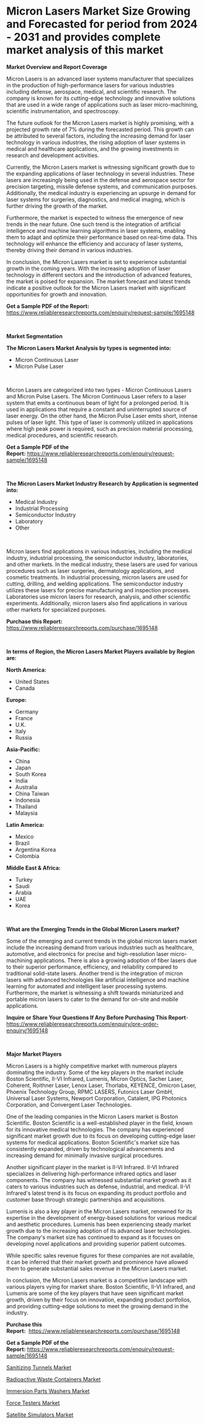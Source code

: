 <p><h1>Micron Lasers Market Size Growing and Forecasted for period from 2024 - 2031 and provides complete market analysis of this market</h1></p><p><strong>Market Overview and Report Coverage</strong></p>
<p><p>Micron Lasers is an advanced laser systems manufacturer that specializes in the production of high-performance lasers for various industries including defense, aerospace, medical, and scientific research. The company is known for its cutting-edge technology and innovative solutions that are used in a wide range of applications such as laser micro-machining, scientific instrumentation, and spectroscopy.</p><p>The future outlook for the Micron Lasers market is highly promising, with a projected growth rate of 7% during the forecasted period. This growth can be attributed to several factors, including the increasing demand for laser technology in various industries, the rising adoption of laser systems in medical and healthcare applications, and the growing investments in research and development activities.</p><p>Currently, the Micron Lasers market is witnessing significant growth due to the expanding applications of laser technology in several industries. These lasers are increasingly being used in the defense and aerospace sector for precision targeting, missile defense systems, and communication purposes. Additionally, the medical industry is experiencing an upsurge in demand for laser systems for surgeries, diagnostics, and medical imaging, which is further driving the growth of the market.</p><p>Furthermore, the market is expected to witness the emergence of new trends in the near future. One such trend is the integration of artificial intelligence and machine learning algorithms in laser systems, enabling them to adapt and optimize their performance based on real-time data. This technology will enhance the efficiency and accuracy of laser systems, thereby driving their demand in various industries.</p><p>In conclusion, the Micron Lasers market is set to experience substantial growth in the coming years. With the increasing adoption of laser technology in different sectors and the introduction of advanced features, the market is poised for expansion. The market forecast and latest trends indicate a positive outlook for the Micron Lasers market with significant opportunities for growth and innovation.</p></p>
<p><strong>Get a Sample PDF of the Report:</strong> <a href="https://www.reliableresearchreports.com/enquiry/request-sample/1695148">https://www.reliableresearchreports.com/enquiry/request-sample/1695148</a></p>
<p>&nbsp;</p>
<p><strong>Market Segmentation</strong></p>
<p><strong>The Micron Lasers Market Analysis by types is segmented into:</strong></p>
<p><ul><li>Micron Continuous Laser</li><li>Micron Pulse Laser</li></ul></p>
<p>&nbsp;</p>
<p><p>Micron Lasers are categorized into two types - Micron Continuous Lasers and Micron Pulse Lasers. The Micron Continuous Laser refers to a laser system that emits a continuous beam of light for a prolonged period. It is used in applications that require a constant and uninterrupted source of laser energy. On the other hand, the Micron Pulse Laser emits short, intense pulses of laser light. This type of laser is commonly utilized in applications where high peak power is required, such as precision material processing, medical procedures, and scientific research.</p></p>
<p><strong>Get a Sample PDF of the Report:</strong>&nbsp;<a href="https://www.reliableresearchreports.com/enquiry/request-sample/1695148">https://www.reliableresearchreports.com/enquiry/request-sample/1695148</a></p>
<p>&nbsp;</p>
<p><strong>The Micron Lasers Market Industry Research by Application is segmented into:</strong></p>
<p><ul><li>Medical Industry</li><li>Industrial Processing</li><li>Semiconductor Industry</li><li>Laboratory</li><li>Other</li></ul></p>
<p>&nbsp;</p>
<p><p>Micron lasers find applications in various industries, including the medical industry, industrial processing, the semiconductor industry, laboratories, and other markets. In the medical industry, these lasers are used for various procedures such as laser surgeries, dermatology applications, and cosmetic treatments. In industrial processing, micron lasers are used for cutting, drilling, and welding applications. The semiconductor industry utilizes these lasers for precise manufacturing and inspection processes. Laboratories use micron lasers for research, analysis, and other scientific experiments. Additionally, micron lasers also find applications in various other markets for specialized purposes.</p></p>
<p><strong>Purchase this Report:</strong>&nbsp; <a href="https://www.reliableresearchreports.com/purchase/1695148">https://www.reliableresearchreports.com/purchase/1695148</a></p>
<p>&nbsp;</p>
<p><strong>In terms of Region, the Micron Lasers Market Players available by Region are:</strong></p>
<p>
    <p> <strong> North America: </strong>
        <ul>
            <li>United States</li>
            <li>Canada</li>
        </ul>
        </p> 
    <p> <strong> Europe: </strong>
        <ul>
            <li>Germany</li>
            <li>France</li>
            <li>U.K.</li>
            <li>Italy</li>
            <li>Russia</li>
        </ul>
        </p> 
    <p> <strong> Asia-Pacific: </strong>
        <ul>
            <li>China</li>
            <li>Japan</li>
            <li>South Korea</li>
            <li>India</li>
            <li>Australia</li>
            <li>China Taiwan</li>
            <li>Indonesia</li>
            <li>Thailand</li>
            <li>Malaysia</li>
        </ul>
        </p> 
    <p> <strong> Latin America: </strong>
        <ul>
            <li>Mexico</li>
            <li>Brazil</li>
            <li>Argentina Korea</li>
            <li>Colombia</li>
        </ul>
        </p> 
    <p> <strong> Middle East & Africa: </strong>
        <ul>
            <li>Turkey</li>
            <li>Saudi</li>
            <li>Arabia</li>
            <li>UAE</li>
            <li>Korea</li>
        </ul>
    </p>
    </p>
<p>&nbsp;</p>
<p><strong>What are the Emerging Trends in the Global Micron Lasers market?</strong></p>
<p><p>Some of the emerging and current trends in the global micron lasers market include the increasing demand from various industries such as healthcare, automotive, and electronics for precise and high-resolution laser micro-machining applications. There is also a growing adoption of fiber lasers due to their superior performance, efficiency, and reliability compared to traditional solid-state lasers. Another trend is the integration of micron lasers with advanced technologies like artificial intelligence and machine learning for automated and intelligent laser processing systems. Furthermore, the market is witnessing a shift towards miniaturized and portable micron lasers to cater to the demand for on-site and mobile applications.</p></p>
<p><strong>Inquire or Share Your Questions If Any Before Purchasing This Report</strong>- <a href="https://www.reliableresearchreports.com/enquiry/pre-order-enquiry/1695148">https://www.reliableresearchreports.com/enquiry/pre-order-enquiry/1695148</a></p>
<p>&nbsp;</p>
<p><strong>Major Market Players</strong></p>
<p><p>Micron Lasers is a highly competitive market with numerous players dominating the industry. Some of the key players in the market include Boston Scientific, II-VI Infrared, Lumenis, Micron Optics, Sacher Laser, Coherent, Roithner Laser, Lenox Laser, Thorlabs, KEYENCE, Omicron Laser, Phoenix Technology Group, RPMC LASERS, Futonics Laser GmbH, Universal Laser Systems, Newport Corporation, Catalent, IPG Photonics Corporation, and Convergent Laser Technologies.</p><p>One of the leading companies in the Micron Lasers market is Boston Scientific. Boston Scientific is a well-established player in the field, known for its innovative medical technologies. The company has experienced significant market growth due to its focus on developing cutting-edge laser systems for medical applications. Boston Scientific's market size has consistently expanded, driven by technological advancements and increasing demand for minimally invasive surgical procedures.</p><p>Another significant player in the market is II-VI Infrared. II-VI Infrared specializes in delivering high-performance infrared optics and laser components. The company has witnessed substantial market growth as it caters to various industries such as defense, industrial, and medical. II-VI Infrared's latest trend is its focus on expanding its product portfolio and customer base through strategic partnerships and acquisitions.</p><p>Lumenis is also a key player in the Micron Lasers market, renowned for its expertise in the development of energy-based solutions for various medical and aesthetic procedures. Lumenis has been experiencing steady market growth due to the increasing adoption of its advanced laser technologies. The company's market size has continued to expand as it focuses on developing novel applications and providing superior patient outcomes.</p><p>While specific sales revenue figures for these companies are not available, it can be inferred that their market growth and prominence have allowed them to generate substantial sales revenue in the Micron Lasers market.</p><p>In conclusion, the Micron Lasers market is a competitive landscape with various players vying for market share. Boston Scientific, II-VI Infrared, and Lumenis are some of the key players that have seen significant market growth, driven by their focus on innovation, expanding product portfolios, and providing cutting-edge solutions to meet the growing demand in the industry.</p></p>
<p><strong>Purchase this Report:</strong>&nbsp;&nbsp;<a href="https://www.reliableresearchreports.com/purchase/1695148">https://www.reliableresearchreports.com/purchase/1695148</a></p>
<p></p>
<p><strong>Get a Sample PDF of the Report:</strong>&nbsp;<a href="https://www.reliableresearchreports.com/enquiry/request-sample/1695148">https://www.reliableresearchreports.com/enquiry/request-sample/1695148</a></p>
<p><p><a href="https://github.com/rahu1501/Market-Research-Report-List-2/blob/main/sanitizing-tunnels-market.md">Sanitizing Tunnels Market</a></p><p><a href="https://github.com/rahu1503/Market-Research-Report-List-2/blob/main/radioactive-waste-containers-market.md">Radioactive Waste Containers Market</a></p><p><a href="https://github.com/rahu1502/Market-Research-Report-List-2/blob/main/immersion-parts-washers-market.md">Immersion Parts Washers Market</a></p><p><a href="https://github.com/rahu1505/Market-Research-Report-List-2/blob/main/force-testers-market.md">Force Testers Market</a></p><p><a href="https://github.com/rahu1506/Market-Research-Report-List-2/blob/main/satellite-simulators-market.md">Satellite Simulators Market</a></p></p>